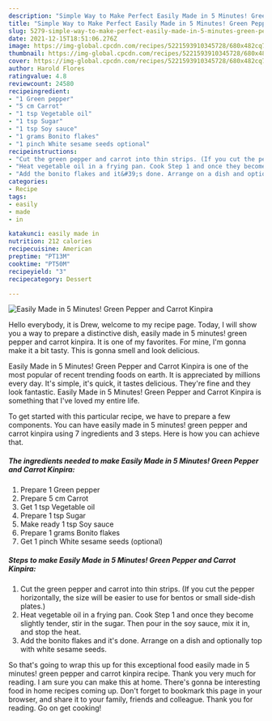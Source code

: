 ```yaml
---
description: "Simple Way to Make Perfect Easily Made in 5 Minutes! Green Pepper and Carrot Kinpira"
title: "Simple Way to Make Perfect Easily Made in 5 Minutes! Green Pepper and Carrot Kinpira"
slug: 5279-simple-way-to-make-perfect-easily-made-in-5-minutes-green-pepper-and-carrot-kinpira
date: 2021-12-15T18:51:06.276Z
image: https://img-global.cpcdn.com/recipes/5221593910345728/680x482cq70/easily-made-in-5-minutes-green-pepper-and-carrot-kinpira-recipe-main-photo.jpg
thumbnail: https://img-global.cpcdn.com/recipes/5221593910345728/680x482cq70/easily-made-in-5-minutes-green-pepper-and-carrot-kinpira-recipe-main-photo.jpg
cover: https://img-global.cpcdn.com/recipes/5221593910345728/680x482cq70/easily-made-in-5-minutes-green-pepper-and-carrot-kinpira-recipe-main-photo.jpg
author: Harold Flores
ratingvalue: 4.8
reviewcount: 24580
recipeingredient:
- "1 Green pepper"
- "5 cm Carrot"
- "1 tsp Vegetable oil"
- "1 tsp Sugar"
- "1 tsp Soy sauce"
- "1 grams Bonito flakes"
- "1 pinch White sesame seeds optional"
recipeinstructions:
- "Cut the green pepper and carrot into thin strips. (If you cut the pepper horizontally, the size will be easier to use for bentos or small side-dish plates.)"
- "Heat vegetable oil in a frying pan. Cook Step 1 and once they become slightly tender, stir in the sugar. Then pour in the soy sauce, mix it in, and stop the heat."
- "Add the bonito flakes and it&#39;s done. Arrange on a dish and optionally top with white sesame seeds."
categories:
- Recipe
tags:
- easily
- made
- in

katakunci: easily made in 
nutrition: 212 calories
recipecuisine: American
preptime: "PT13M"
cooktime: "PT50M"
recipeyield: "3"
recipecategory: Dessert

---
```



![Easily Made in 5 Minutes! Green Pepper and Carrot Kinpira](https://img-global.cpcdn.com/recipes/5221593910345728/680x482cq70/easily-made-in-5-minutes-green-pepper-and-carrot-kinpira-recipe-main-photo.jpg)

Hello everybody, it is Drew, welcome to my recipe page. Today, I will show you a way to prepare a distinctive dish, easily made in 5 minutes! green pepper and carrot kinpira. It is one of my favorites. For mine, I'm gonna make it a bit tasty. This is gonna smell and look delicious.



Easily Made in 5 Minutes! Green Pepper and Carrot Kinpira is one of the most popular of recent trending foods on earth. It is appreciated by millions every day. It's simple, it's quick, it tastes delicious. They're fine and they look fantastic. Easily Made in 5 Minutes! Green Pepper and Carrot Kinpira is something that I've loved my entire life.


To get started with this particular recipe, we have to prepare a few components. You can have easily made in 5 minutes! green pepper and carrot kinpira using 7 ingredients and 3 steps. Here is how you can achieve that.

<!--inarticleads1-->

##### The ingredients needed to make Easily Made in 5 Minutes! Green Pepper and Carrot Kinpira:

1. Prepare 1 Green pepper
1. Prepare 5 cm Carrot
1. Get 1 tsp Vegetable oil
1. Prepare 1 tsp Sugar
1. Make ready 1 tsp Soy sauce
1. Prepare 1 grams Bonito flakes
1. Get 1 pinch White sesame seeds (optional)




<!--inarticleads2-->

##### Steps to make Easily Made in 5 Minutes! Green Pepper and Carrot Kinpira:

1. Cut the green pepper and carrot into thin strips. (If you cut the pepper horizontally, the size will be easier to use for bentos or small side-dish plates.)
1. Heat vegetable oil in a frying pan. Cook Step 1 and once they become slightly tender, stir in the sugar. Then pour in the soy sauce, mix it in, and stop the heat.
1. Add the bonito flakes and it&#39;s done. Arrange on a dish and optionally top with white sesame seeds.




So that's going to wrap this up for this exceptional food easily made in 5 minutes! green pepper and carrot kinpira recipe. Thank you very much for reading. I am sure you can make this at home. There's gonna be interesting food in home recipes coming up. Don't forget to bookmark this page in your browser, and share it to your family, friends and colleague. Thank you for reading. Go on get cooking!
